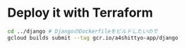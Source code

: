 # Deploy it with Terraform

```sh
cd ../django # DjangoのDockerfileをビルドしたいので
gcloud builds submit --tag gcr.io/a4shittyo-app/django
```
